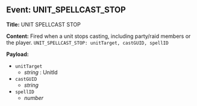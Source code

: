 ## Event: UNIT_SPELLCAST_STOP

**Title:** UNIT SPELLCAST STOP

**Content:**
Fired when a unit stops casting, including party/raid members or the player.
`UNIT_SPELLCAST_STOP: unitTarget, castGUID, spellID`

**Payload:**
- `unitTarget`
  - *string* : UnitId
- `castGUID`
  - *string*
- `spellID`
  - *number*